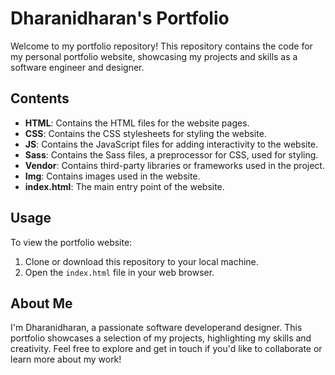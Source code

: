 # Dharanidharan's Portfolio

Welcome to my portfolio repository! This repository contains the code for my personal portfolio website, showcasing my projects and skills as a software engineer and designer.

## Contents

- **HTML**: Contains the HTML files for the website pages.
- **CSS**: Contains the CSS stylesheets for styling the website.
- **JS**: Contains the JavaScript files for adding interactivity to the website.
- **Sass**: Contains the Sass files, a preprocessor for CSS, used for styling.
- **Vendor**: Contains third-party libraries or frameworks used in the project.
- **Img**: Contains images used in the website.
- **index.html**: The main entry point of the website.

## Usage

To view the portfolio website:

1. Clone or download this repository to your local machine.
2. Open the `index.html` file in your web browser.

## About Me

I'm Dharanidharan, a passionate software developerand designer. This portfolio showcases a selection of my projects, highlighting my skills and creativity. Feel free to explore and get in touch if you'd like to collaborate or learn more about my work!
